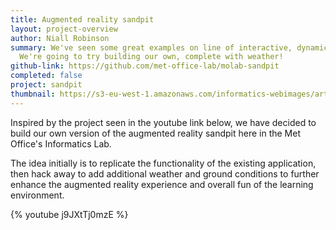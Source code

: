 ```yaml
---
title: Augmented reality sandpit
layout: project-overview
author: Niall Robinson
summary: We've seen some great examples on line of interactive, dynamic, sandpit-worlds.
  We're going to try building our own, complete with weather!
github-link: https://github.com/met-office-lab/molab-sandpit
completed: false
project: sandpit
thumbnail: https://s3-eu-west-1.amazonaws.com/informatics-webimages/articles/2015-08-04-augmented-reality-sandpit/coloured-terrain.png
---
```


Inspired by the project seen in the youtube link below, we have decided to build our own version of the augmented reality sandpit here in the Met Office's Informatics Lab.

The idea initially is to replicate the functionality of the existing application, then hack away to add additional weather and ground conditions to further enhance the augmented reality experience and overall fun of the learning environment.

{% youtube j9JXtTj0mzE %}
